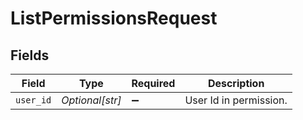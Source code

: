# ListPermissionsRequest


## Fields

| Field                  | Type                   | Required               | Description            |
| ---------------------- | ---------------------- | ---------------------- | ---------------------- |
| `user_id`              | *Optional[str]*        | :heavy_minus_sign:     | User Id in permission. |